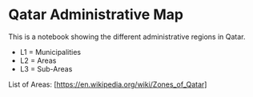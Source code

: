 # Qatar Administrative Map

This is a notebook showing the different administrative regions in Qatar.
* L1 = Municipalities
* L2 = Areas
* L3 = Sub-Areas

List of Areas: [https://en.wikipedia.org/wiki/Zones_of_Qatar]
